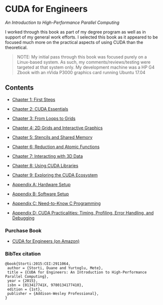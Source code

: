 # CUDA for Engineers
_An Introduction to High-Performance Parallel Computing_

I worked through this book as part of my degree program as well as in support of my general work efforts. I selected this book as it appeared to be focused much more on the practical aspects of using CUDA than the theoretical.

> NOTE: My initial pass through this book was focused purely on a Linux-based system. As such, my comments/reviews/testing were targeted at that system only. My development machine was a HP G4 Zbook with an nVida P3000 graphics card running Ubuntu 17.04

## Contents
- [Chapter 1: First Steps](Chapter_01/readme.md)
- [Chapter 2: CUDA Essentials](Chapter_02/readme.md)
- [Chapter 3: From Loops to Grids](Chapter_03/readme.md)
- [Chapter 4: 2D Grids and Interactive Graphics](Chapter_04/readme.md)
- [Chapter 5: Stencils and Shared Memory](Chapter_05/readme.md)
- [Chapter 6: Reduction and Atomic Functions](Chapter_06/readme.md)
- [Chapter 7: Interacting with 3D Data](Chapter_07/readme.md)
- [Chapter 8: Using CUDA Libraries](Chapter_08/readme.md)
- [Chapter 9: Exploring the CUDA Ecosystem](Chapter_09/readme.md)

- [Appendix A: Hardware Setup](Appendix_A/readme.md)
- [Appendix B: Software Setup](Appendix_B/readme.md)
- [Appendix C: Need-to-Know C Programming](Appendix_C/readme.md)
- [Appendix D: CUDA Practicalities: Timing, Profiling, Error Handling, and Debugging](Appendix_D/readme.md)


### Purchase Book
- [CUDA for Engineers (on Amazon)](http://amzn.to/2DH5Cw0)


### BibTex citation

```
@book{Storti:2015:CEI:2911064,
 author = {Storti, Duane and Yurtoglu, Mete},
 title = {CUDA for Engineers: An Introduction to High-Performance Parallel Computing},
 year = {2015},
 isbn = {013417741X, 9780134177410},
 edition = {1st},
 publisher = {Addison-Wesley Professional},
}
```
